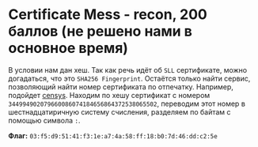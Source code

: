 # Certificate Mess - recon, 200 баллов (не решено нами в основное время)
В условии нам дан хеш. Так как речь идёт об `SLL` сертификате, можно догадаться, что это `SHA256 Fingerprint`. 
Остаётся только найти сервис, позволяющий найти номер сертификата по отпечатку. Например, подойдет [censys](https://censys.io/certificates).
Находим по хешу сертификат с номером `344994902079660086074184656864372538065502`, переводим этот номер в шестнадцатиричную систему счисления, разделяем по байтам с помощью символа `:`.

**Флаг:** `03:f5:d9:51:41:f3:1e:a7:4a:58:ff:18:b0:7d:46:dd:c2:5e`
